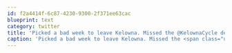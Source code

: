 ```yaml
---
id: f2a4414f-6c87-4230-9300-2f371ee63cac
blueprint: text
category: twitter
title: 'Picked a bad week to leave Kelowna. Missed the @KelownaCycle deals &amp;  #freelunchonscottdavis'
caption: 'Picked a bad week to leave Kelowna. Missed the <span class="username username_linked">@<a href="https://twitter.com/KelownaCycle" title="Kelowna Cycle">KelownaCycle</a></span> deals &amp;  <span class="hashtag hashtag_local">#<a href="http://tweettemp.darylchymko.ca/?tag=freelunchonscottdavis">freelunchonscottdavis</a>'
---
```

